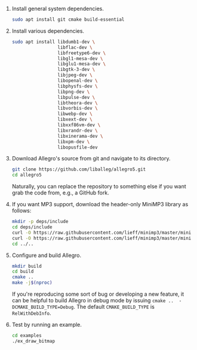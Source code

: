 1. Install general system dependencies.

    ```bash
    sudo apt install git cmake build-essential
    ```

2. Install various dependencies.

    ```bash
    sudo apt install libdumb1-dev \
                     libflac-dev \
                     libfreetype6-dev \
                     libgl1-mesa-dev \
                     libglu1-mesa-dev \
                     libgtk-3-dev \
                     libjpeg-dev \
                     libopenal-dev \
                     libphysfs-dev \
                     libpng-dev \
                     libpulse-dev \
                     libtheora-dev \
                     libvorbis-dev \
                     libwebp-dev \
                     libxext-dev \
                     libxxf86vm-dev \
                     libxrandr-dev \
                     libxinerama-dev \
                     libxpm-dev \
                     libopusfile-dev
    ```

3. Download Allegro's source from git and navigate to its directory.

    ```bash
    git clone https://github.com/liballeg/allegro5.git
    cd allegro5
    ```
    
    Naturally, you can replace the repository to something else if you want 
    grab the code from, e.g., a GitHub fork.

4. If you want MP3 support, download the header-only MiniMP3 library as follows:

   ```bash
   mkdir -p deps/include
   cd deps/include
   curl -O https://raw.githubusercontent.com/lieff/minimp3/master/minimp3.h
   curl -O https://raw.githubusercontent.com/lieff/minimp3/master/minimp3_ex.h
   cd ../..
   ```

5. Configure and build Allegro.

    ```bash
    mkdir build
    cd build
    cmake ..
    make -j$(nproc)
    ```
    
    If you're reproducing some sort of bug or developing a new feature, it can 
    be helpful to build Allegro in debug mode by issuing `cmake .. 
    -DCMAKE_BUILD_TYPE=Debug`. The default `CMAKE_BUILD_TYPE` is 
    `RelWithDebInfo`.

6. Test by running an example.

    ```bash
    cd examples
    ./ex_draw_bitmap
    ```